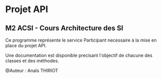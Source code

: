 # Projet API #
## M2 ACSI - Cours Architecture des SI ##

Ce programme représente le service Participant necessaire à la mise en place du projet API.

Une documentation est disponible precisant l'objectif de chacune des classes et des méthodes.


@Auteur : Anaïs THIRIOT
